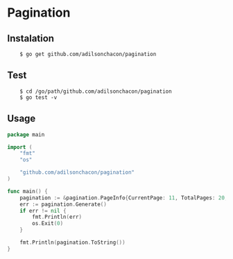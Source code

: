 # Pagination

## Instalation

        $ go get github.com/adilsonchacon/pagination

## Test

        $ cd /go/path/github.com/adilsonchacon/pagination
        $ go test -v
	
## Usage

```go
package main

import (
	"fmt"
	"os"

	"github.com/adilsonchacon/pagination"
)

func main() {
	pagination := &pagination.PageInfo{CurrentPage: 11, TotalPages: 20, Around: 3, Boundaries: 3}
	err := pagination.Generate()
	if err != nil {
		fmt.Println(err)
		os.Exit(0)
	}

	fmt.Println(pagination.ToString())
}
```
